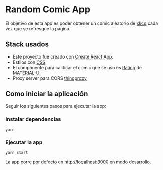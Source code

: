 # Random Comic App

El objetivo de esta app es poder obtener un comic aleatorio de [xkcd](https://xkcd.com/) cada vez que se refresque la página.

## Stack usados

- Este proyecto fue creado con [Create React App](https://github.com/facebook/create-react-app).
- Estilos con [CSS](https://www.w3schools.com/css/)
- El componente para calificar el comic que se uso es [Rating](https://material-ui.com/api/rating/) de [MATERIAL-UI](https://material-ui.com/)
- Proxy server para CORS [thingproxy](https://github.com/Freeboard/thingproxy)

## Como iniciar la aplicación

Seguir los siguientes pasos para ejecutar la app:

### Instalar dependencias

```
yarn
```

### Ejecutar la app

```
yarn start
```

La app corre por defecto en [http://localhost:3000](http://localhost:3000) en modo desarrollo.
